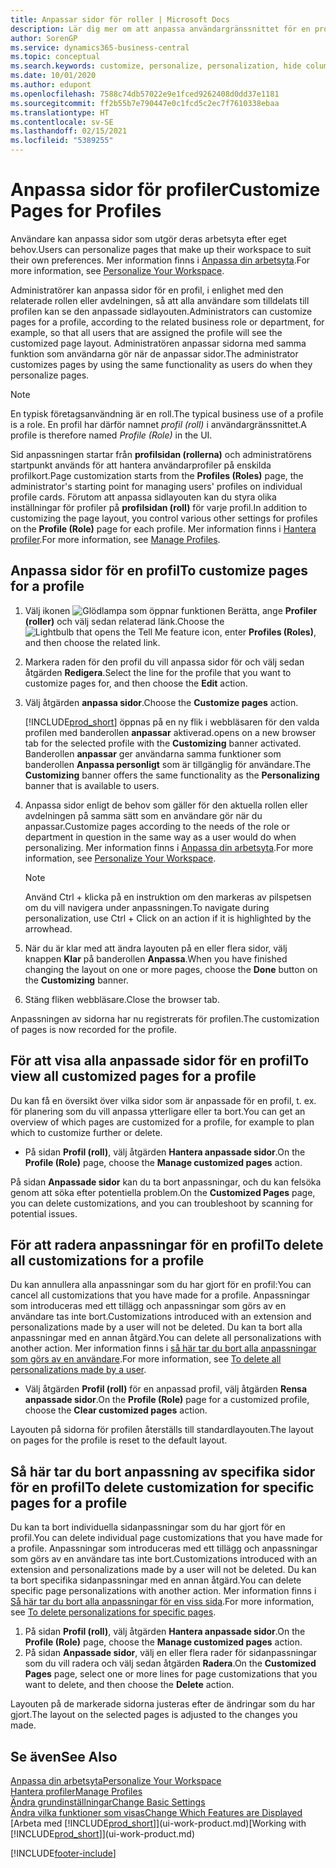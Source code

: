 ```yaml
---
title: Anpassar sidor för roller | Microsoft Docs
description: Lär dig mer om att anpassa användargränssnittet för en profil (roll) så att alla användare som är tilldelade den rollen ser en anpassad arbetsyta.
author: SorenGP
ms.service: dynamics365-business-central
ms.topic: conceptual
ms.search.keywords: customize, personalize, personalization, hide columns, remove fields, move fields
ms.date: 10/01/2020
ms.author: edupont
ms.openlocfilehash: 7588c74db57022e9e1fced9262408d0dd37e1181
ms.sourcegitcommit: ff2b55b7e790447e0c1fcd5c2ec7f7610338ebaa
ms.translationtype: HT
ms.contentlocale: sv-SE
ms.lasthandoff: 02/15/2021
ms.locfileid: "5389255"
---
```

# <a name="customize-pages-for-profiles"></a><span data-ttu-id="449e8-103">Anpassa sidor för profiler</span><span class="sxs-lookup"><span data-stu-id="449e8-103">Customize Pages for Profiles</span></span>
<span data-ttu-id="449e8-104">Användare kan anpassa sidor som utgör deras arbetsyta efter eget behov.</span><span class="sxs-lookup"><span data-stu-id="449e8-104">Users can personalize pages that make up their workspace to suit their own preferences.</span></span> <span data-ttu-id="449e8-105">Mer information finns i [Anpassa din arbetsyta](ui-personalization-user.md).</span><span class="sxs-lookup"><span data-stu-id="449e8-105">For more information, see [Personalize Your Workspace](ui-personalization-user.md).</span></span>

<span data-ttu-id="449e8-106">Administratörer kan anpassa sidor för en profil, i enlighet med den relaterade rollen eller avdelningen, så att alla användare som tilldelats till profilen kan se den anpassade sidlayouten.</span><span class="sxs-lookup"><span data-stu-id="449e8-106">Administrators can customize pages for a profile, according to the related business role or department, for example, so that all users that are assigned the profile will see the customized page layout.</span></span> <span data-ttu-id="449e8-107">Administratören anpassar sidorna med samma funktion som användarna gör när de anpassar sidor.</span><span class="sxs-lookup"><span data-stu-id="449e8-107">The administrator customizes pages by using the same functionality as users do when they personalize pages.</span></span>

> [!NOTE]
> <span data-ttu-id="449e8-108">En typisk företagsanvändning är en roll.</span><span class="sxs-lookup"><span data-stu-id="449e8-108">The typical business use of a profile is a role.</span></span> <span data-ttu-id="449e8-109">En profil har därför namnet *profil (roll)* i användargränssnittet.</span><span class="sxs-lookup"><span data-stu-id="449e8-109">A profile is therefore named *Profile (Role)* in the UI.</span></span>

<span data-ttu-id="449e8-110">Sid anpassningen startar från **profilsidan (rollerna)** och administratörens startpunkt används för att hantera användarprofiler på enskilda profilkort.</span><span class="sxs-lookup"><span data-stu-id="449e8-110">Page customization starts from the **Profiles (Roles)** page, the administrator's starting point for managing users' profiles on individual profile cards.</span></span> <span data-ttu-id="449e8-111">Förutom att anpassa sidlayouten kan du styra olika inställningar för profiler på **profilsidan (roll)** för varje profil.</span><span class="sxs-lookup"><span data-stu-id="449e8-111">In addition to customizing the page layout, you control various other settings for profiles on the **Profile (Role)** page for each profile.</span></span> <span data-ttu-id="449e8-112">Mer information finns i [Hantera profiler](admin-users-profiles-roles.md).</span><span class="sxs-lookup"><span data-stu-id="449e8-112">For more information, see [Manage Profiles](admin-users-profiles-roles.md).</span></span>

## <a name="to-customize-pages-for-a-profile"></a><span data-ttu-id="449e8-113">Anpassa sidor för en profil</span><span class="sxs-lookup"><span data-stu-id="449e8-113">To customize pages for a profile</span></span>
1. <span data-ttu-id="449e8-114">Välj ikonen ![Glödlampa som öppnar funktionen Berätta](media/ui-search/search_small.png "Berätta vad du vill göra"), ange **Profiler (roller)** och välj sedan relaterad länk.</span><span class="sxs-lookup"><span data-stu-id="449e8-114">Choose the ![Lightbulb that opens the Tell Me feature](media/ui-search/search_small.png "Tell me what you want to do") icon, enter **Profiles (Roles)**, and then choose the related link.</span></span>
2. <span data-ttu-id="449e8-115">Markera raden för den profil du vill anpassa sidor för och välj sedan åtgärden **Redigera**.</span><span class="sxs-lookup"><span data-stu-id="449e8-115">Select the line for the profile that you want to customize pages for, and then choose the **Edit** action.</span></span>
3. <span data-ttu-id="449e8-116">Välj åtgärden **anpassa sidor**.</span><span class="sxs-lookup"><span data-stu-id="449e8-116">Choose the **Customize pages** action.</span></span>

    [!INCLUDE[prod_short](includes/prod_short.md)] <span data-ttu-id="449e8-117">öppnas på en ny flik i webbläsaren för den valda profilen med banderollen **anpassar** aktiverad.</span><span class="sxs-lookup"><span data-stu-id="449e8-117">opens on a new browser tab for the selected profile with the **Customizing** banner activated.</span></span> <span data-ttu-id="449e8-118">Banderollen **anpassar** ger användarna samma funktioner som banderollen **Anpassa personligt** som är tillgänglig för användare.</span><span class="sxs-lookup"><span data-stu-id="449e8-118">The **Customizing** banner offers the same functionality as the **Personalizing** banner that is available to users.</span></span>

4. <span data-ttu-id="449e8-119">Anpassa sidor enligt de behov som gäller för den aktuella rollen eller avdelningen på samma sätt som en användare gör när du anpassar.</span><span class="sxs-lookup"><span data-stu-id="449e8-119">Customize pages according to the needs of the role or department in question in the same way as a user would do when personalizing.</span></span> <span data-ttu-id="449e8-120">Mer information finns i [Anpassa din arbetsyta](ui-personalization-user.md).</span><span class="sxs-lookup"><span data-stu-id="449e8-120">For more information, see [Personalize Your Workspace](ui-personalization-user.md).</span></span>

    > [!NOTE]
    > <span data-ttu-id="449e8-121">Använd Ctrl + klicka på en instruktion om den markeras av pilspetsen om du vill navigera under anpassningen.</span><span class="sxs-lookup"><span data-stu-id="449e8-121">To navigate during personalization, use Ctrl + Click on an action if it is highlighted by the arrowhead.</span></span>

5. <span data-ttu-id="449e8-122">När du är klar med att ändra layouten på en eller flera sidor, välj knappen **Klar** på banderollen **Anpassa**.</span><span class="sxs-lookup"><span data-stu-id="449e8-122">When you have finished changing the layout on one or more pages, choose the **Done** button on the **Customizing** banner.</span></span>
6. <span data-ttu-id="449e8-123">Stäng fliken webbläsare.</span><span class="sxs-lookup"><span data-stu-id="449e8-123">Close the browser tab.</span></span>

<span data-ttu-id="449e8-124">Anpassningen av sidorna har nu registrerats för profilen.</span><span class="sxs-lookup"><span data-stu-id="449e8-124">The customization of pages is now recorded for the profile.</span></span>

## <a name="to-view-all-customized-pages-for-a-profile"></a><span data-ttu-id="449e8-125">För att visa alla anpassade sidor för en profil</span><span class="sxs-lookup"><span data-stu-id="449e8-125">To view all customized pages for a profile</span></span>

<span data-ttu-id="449e8-126">Du kan få en översikt över vilka sidor som är anpassade för en profil, t. ex. för planering som du vill anpassa ytterligare eller ta bort.</span><span class="sxs-lookup"><span data-stu-id="449e8-126">You can get an overview of which pages are customized for a profile, for example to plan which to customize further or delete.</span></span>

- <span data-ttu-id="449e8-127">På sidan **Profil (roll)**, välj åtgärden **Hantera anpassade sidor**.</span><span class="sxs-lookup"><span data-stu-id="449e8-127">On the **Profile (Role)** page, choose the **Manage customized pages** action.</span></span>

<span data-ttu-id="449e8-128">På sidan **Anpassade sidor** kan du ta bort anpassningar, och du kan felsöka genom att söka efter potentiella problem.</span><span class="sxs-lookup"><span data-stu-id="449e8-128">On the **Customized Pages** page, you can delete customizations, and you can troubleshoot by scanning for potential issues.</span></span>  

## <a name="to-delete-all-customizations-for-a-profile"></a><span data-ttu-id="449e8-129">För att radera anpassningar för en profil</span><span class="sxs-lookup"><span data-stu-id="449e8-129">To delete all customizations for a profile</span></span>
<span data-ttu-id="449e8-130">Du kan annullera alla anpassningar som du har gjort för en profil:</span><span class="sxs-lookup"><span data-stu-id="449e8-130">You can cancel all customizations that you have made for a profile.</span></span> <span data-ttu-id="449e8-131">Anpassningar som introduceras med ett tillägg och anpassningar som görs av en användare tas inte bort.</span><span class="sxs-lookup"><span data-stu-id="449e8-131">Customizations introduced with an extension and personalizations made by a user will not be deleted.</span></span> <span data-ttu-id="449e8-132">Du kan ta bort alla anpassningar med en annan åtgärd.</span><span class="sxs-lookup"><span data-stu-id="449e8-132">You can delete all personalizations with another action.</span></span> <span data-ttu-id="449e8-133">Mer information finns i [så här tar du bort alla anpassningar som görs av en användare](admin-users-profiles-roles.md#to-delete-all-personalizations-made-by-a-user).</span><span class="sxs-lookup"><span data-stu-id="449e8-133">For more information, see [To delete all personalizations made by a user](admin-users-profiles-roles.md#to-delete-all-personalizations-made-by-a-user).</span></span>

- <span data-ttu-id="449e8-134">Välj åtgärden **Profil (roll)** för en anpassad profil, välj åtgärden **Rensa anpassade sidor**.</span><span class="sxs-lookup"><span data-stu-id="449e8-134">On the **Profile (Role)** page for a customized profile, choose the **Clear customized pages** action.</span></span>

<span data-ttu-id="449e8-135">Layouten på sidorna för profilen återställs till standardlayouten.</span><span class="sxs-lookup"><span data-stu-id="449e8-135">The layout on pages for the profile is reset to the default layout.</span></span>  

## <a name="to-delete-customization-for-specific-pages-for-a-profile"></a><span data-ttu-id="449e8-136">Så här tar du bort anpassning av specifika sidor för en profil</span><span class="sxs-lookup"><span data-stu-id="449e8-136">To delete customization for specific pages for a profile</span></span>
<span data-ttu-id="449e8-137">Du kan ta bort individuella sidanpassningar som du har gjort för en profil.</span><span class="sxs-lookup"><span data-stu-id="449e8-137">You can delete individual page customizations that you have made for a profile.</span></span> <span data-ttu-id="449e8-138">Anpassningar som introduceras med ett tillägg och anpassningar som görs av en användare tas inte bort.</span><span class="sxs-lookup"><span data-stu-id="449e8-138">Customizations introduced with an extension and personalizations made by a user will not be deleted.</span></span> <span data-ttu-id="449e8-139">Du kan ta bort specifika sidanpassningar med en annan åtgärd.</span><span class="sxs-lookup"><span data-stu-id="449e8-139">You can delete specific page personalizations with another action.</span></span> <span data-ttu-id="449e8-140">Mer information finns i [Så här tar du bort alla anpassningar för en viss sida](admin-users-profiles-roles.md#to-delete-personalizations-for-specific-pages).</span><span class="sxs-lookup"><span data-stu-id="449e8-140">For more information, see [To delete personalizations for specific pages](admin-users-profiles-roles.md#to-delete-personalizations-for-specific-pages).</span></span>

1. <span data-ttu-id="449e8-141">På sidan **Profil (roll)**, välj åtgärden **Hantera anpassade sidor**.</span><span class="sxs-lookup"><span data-stu-id="449e8-141">On the **Profile (Role)** page, choose the **Manage customized pages** action.</span></span>
2. <span data-ttu-id="449e8-142">På sidan **Anpassade sidor**, välj en eller flera rader för sidanpassningar som du vill radera och välj sedan åtgärden **Radera**.</span><span class="sxs-lookup"><span data-stu-id="449e8-142">On the **Customized Pages** page, select one or more lines for page customizations that you want to delete, and then choose the **Delete** action.</span></span>

<span data-ttu-id="449e8-143">Layouten på de markerade sidorna justeras efter de ändringar som du har gjort.</span><span class="sxs-lookup"><span data-stu-id="449e8-143">The layout on the selected pages is adjusted to the changes you made.</span></span>

## <a name="see-also"></a><span data-ttu-id="449e8-144">Se även</span><span class="sxs-lookup"><span data-stu-id="449e8-144">See Also</span></span>

[<span data-ttu-id="449e8-145">Anpassa din arbetsyta</span><span class="sxs-lookup"><span data-stu-id="449e8-145">Personalize Your Workspace</span></span>](ui-personalization-user.md)  
[<span data-ttu-id="449e8-146">Hantera profiler</span><span class="sxs-lookup"><span data-stu-id="449e8-146">Manage Profiles</span></span>](admin-users-profiles-roles.md)  
[<span data-ttu-id="449e8-147">Ändra grundinställningar</span><span class="sxs-lookup"><span data-stu-id="449e8-147">Change Basic Settings</span></span>](ui-change-basic-settings.md)  
[<span data-ttu-id="449e8-148">Ändra vilka funktioner som visas</span><span class="sxs-lookup"><span data-stu-id="449e8-148">Change Which Features are Displayed</span></span>](ui-experiences.md)  
<span data-ttu-id="449e8-149">[Arbeta med [!INCLUDE[prod_short](includes/prod_short.md)]](ui-work-product.md)</span><span class="sxs-lookup"><span data-stu-id="449e8-149">[Working with [!INCLUDE[prod_short](includes/prod_short.md)]](ui-work-product.md)</span></span>  


[!INCLUDE[footer-include](includes/footer-banner.md)]